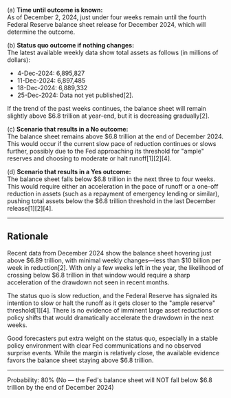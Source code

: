 (a) **Time until outcome is known:**  
As of December 2, 2024, just under four weeks remain until the fourth Federal Reserve balance sheet release for December 2024, which will determine the outcome.

(b) **Status quo outcome if nothing changes:**  
The latest available weekly data show total assets as follows (in millions of dollars):

- 4-Dec-2024: 6,895,827
- 11-Dec-2024: 6,897,485
- 18-Dec-2024: 6,889,332
- 25-Dec-2024: Data not yet published[2].

If the trend of the past weeks continues, the balance sheet will remain slightly above $6.8 trillion at year-end, but it is decreasing gradually[2].

(c) **Scenario that results in a No outcome:**  
The balance sheet remains above $6.8 trillion at the end of December 2024. This would occur if the current slow pace of reduction continues or slows further, possibly due to the Fed approaching its threshold for "ample" reserves and choosing to moderate or halt runoff[1][2][4].

(d) **Scenario that results in a Yes outcome:**  
The balance sheet falls below $6.8 trillion in the next three to four weeks. This would require either an acceleration in the pace of runoff or a one-off reduction in assets (such as a repayment of emergency lending or similar), pushing total assets below the $6.8 trillion threshold in the last December release[1][2][4].

---

## Rationale

Recent data from December 2024 show the balance sheet hovering just above $6.89 trillion, with minimal weekly changes—less than $10 billion per week in reduction[2]. With only a few weeks left in the year, the likelihood of crossing below $6.8 trillion in that window would require a sharp acceleration of the drawdown not seen in recent months.

The status quo is slow reduction, and the Federal Reserve has signaled its intention to slow or halt the runoff as it gets closer to the "ample reserve" threshold[1][4]. There is no evidence of imminent large asset reductions or policy shifts that would dramatically accelerate the drawdown in the next weeks.

Good forecasters put extra weight on the status quo, especially in a stable policy environment with clear Fed communications and no observed surprise events. While the margin is relatively close, the available evidence favors the balance sheet staying above $6.8 trillion.

---

Probability: 80% (No — the Fed's balance sheet will NOT fall below $6.8 trillion by the end of December 2024)